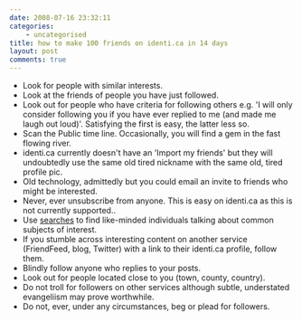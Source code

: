 ```yaml
---
date: 2008-07-16 23:32:11
categories:
    - uncategorised
title: how to make 100 friends on identi.ca in 14 days
layout: post
comments: true
---
```

-   Look for people with similar interests.
-   Look at the friends of people you have just followed.
-   Look out for people who have criteria for following others e.g. 'I
    will only consider following you if you have ever replied to me (and
    made me laugh out loud)'. Satisfying the first is easy, the latter
    less so.
-   Scan the Public time line. Occasionally, you will find a gem in the
    fast flowing river.
-   identi.ca currently doesn't have an 'Import my friends' but they
    will undoubtedly use the same old tired nickname with the same old,
    tired profile pic.
-   Old technology, admittedly but you could email an invite to friends
    who might be interested.
-   Never, ever unsubscribe from anyone. This is easy on identi.ca as
    this is not currently supported..
-   Use [searches](http://tweetscan.com/indexi.php) to find like-minded
    individuals talking about common subjects of interest.
-   If you stumble across interesting content on another service
    (FriendFeed, blog, Twitter) with a link to their identi.ca profile,
    follow them.
-   Blindly follow anyone who replies to your posts.
-   Look out for people located close to you (town, county, country).
-   Do not troll for followers on other services although subtle,
    understated evangeliism may prove worthwhile.
-   Do not, ever, under any circumstances, beg or plead for followers.

